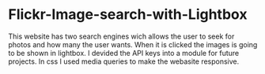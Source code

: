 # Flickr-Image-search-with-Lightbox
This website has two search engines wich allows the user to seek for photos and how many the user wants. When it is clicked the images is going to be shown in lightbox. I devided the API keys into a module for future projects. In css I used media queries to make the webasite responsive.  
